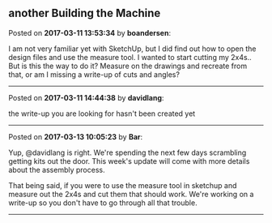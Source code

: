 ## another Building the Machine
Posted on **2017-03-11 13:53:34** by **boandersen**:

I am not very familiar yet with SketchUp, but I did find out how to open the design files and use the measure tool. I wanted to start cutting my 2x4s.. But is this the way to do it? Measure on the drawings and recreate from that, or am I missing a write-up of cuts and angles?

---

Posted on **2017-03-11 14:44:38** by **davidlang**:

the write-up you are looking for hasn't been created yet

---

Posted on **2017-03-13 10:05:23** by **Bar**:

Yup, @davidlang is right. We're spending the next few days scrambling getting kits out the door. This week's update will come with more details about the assembly process. 



That being said, if you were to use the measure tool in sketchup and measure out the 2x4s and cut them that should work. We're working on a write-up so you don't have to go through all that trouble.

---

